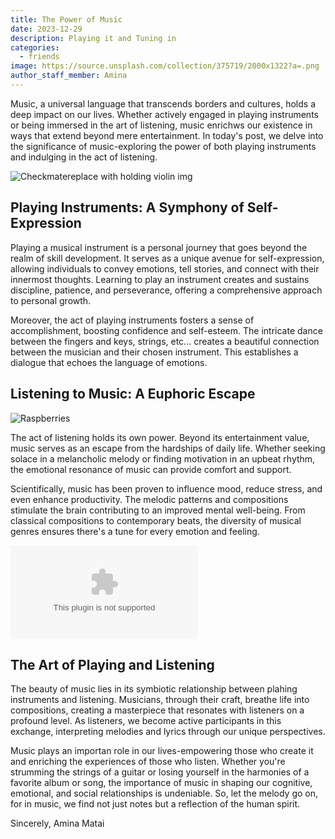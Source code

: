 ```yaml
---
title: The Power of Music
date: 2023-12-29
description: Playing it and Tuning in
categories:
  - friends
image: https://source.unsplash.com/collection/375719/2000x1322?a=.png
author_staff_member: Amina
---
```

Music, a universal language that transcends borders and cultures, holds a deep impact on our lives. Whether actively engaged in playing instruments or being immersed in the art of listening, music enrichws our existence in ways that extend beyond mere entertainment. In today's post, we delve into the significance of music-exploring the power of both playing instruments and indulging in the act of listening. 

![Checkmate](https://source.unsplash.com/random/1500x1000)replace with holding violin img

## Playing Instruments: A Symphony of Self-Expression

Playing a musical instrument is a personal journey that goes beyond the realm of skill development. It serves as a unique avenue for self-expression, allowing individuals to convey emotions, tell stories, and connect with their innermost thoughts. Learning to play an instrument creates and sustains discipline, patience, and perseverance, offering a comprehensive approach to personal growth. 

Moreover, the act of playing instruments fosters a sense of accomplishment, boosting confidence and self-esteem. The intricate dance between the fingers and keys, strings, etc... creates a beautiful connection between the musician and their chosen instrument. This establishes a dialogue that echoes the language of emotions. 

## Listening to Music: A Euphoric Escape

![Raspberries](https://source.unsplash.com/random/1500x1001)

The act of listening holds its own power. Beyond its entertainment value, music serves as an escape from the hardships of daily life. Whether seeking solace in a melancholic melody or finding motivation in an upbeat rhythm, the emotional resonance of music can provide comfort and support. 

Scientifically, music has been proven to influence mood, reduce stress, and even enhance productivity. The melodic patterns and compositions stimulate the brain contributing to an improved mental well-being. From classical compositions to contemporary beats, the diversity of musical genres ensures there's a tune for every emotion and feeling. 

![Blueberries](img.com)

## The Art of Playing and Listening

The beauty of music lies in its symbiotic relationship between plahing instruments and listening. Musicians, through their craft, breathe life into compositions, creating a masterpiece that resonates with listeners on a profound level. As listeners, we become active participants in this exchange, interpreting melodies and lyrics through our unique perspectives. 

Music plays an importan role in our lives-empowering those who create it and enriching the experiences of those who listen. Whether you're strumming the strings of a guitar or losing yourself in the harmonies of a favorite album or song, the importance of music in shaping our cognitive, emotional, and social relationships is undeniable. So, let the melody go on, for in music, we find not just notes but a reflection of the human spirit. 

Sincerely,
Amina Matai
